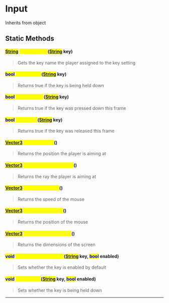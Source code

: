 # Input
Inherits from object
## Static Methods
#### <mark style="color:blue;">[String](../static/String.md)</mark> <mark style="color:yellow;">GetKeyName</mark>(<mark style="color:blue;">[String](../static/String.md)</mark> key)
> Gets the key name the player assigned to the key setting
#### <mark style="color:blue;">bool</mark> <mark style="color:yellow;">GetKeyHold</mark>(<mark style="color:blue;">[String](../static/String.md)</mark> key)
> Returns true if the key is being held down
#### <mark style="color:blue;">bool</mark> <mark style="color:yellow;">GetKeyDown</mark>(<mark style="color:blue;">[String](../static/String.md)</mark> key)
> Returns true if the key was pressed down this frame
#### <mark style="color:blue;">bool</mark> <mark style="color:yellow;">GetKeyUp</mark>(<mark style="color:blue;">[String](../static/String.md)</mark> key)
> Returns true if the key was released this frame
#### <mark style="color:blue;">[Vector3](../objects/Vector3.md)</mark> <mark style="color:yellow;">GetMouseAim</mark>()
> Returns the position the player is aiming at
#### <mark style="color:blue;">[Vector3](../objects/Vector3.md)</mark> <mark style="color:yellow;">GetCursorAimDirection</mark>()
> Returns the ray the player is aiming at
#### <mark style="color:blue;">[Vector3](../objects/Vector3.md)</mark> <mark style="color:yellow;">GetMouseSpeed</mark>()
> Returns the speed of the mouse
#### <mark style="color:blue;">[Vector3](../objects/Vector3.md)</mark> <mark style="color:yellow;">GetMousePosition</mark>()
> Returns the position of the mouse
#### <mark style="color:blue;">[Vector3](../objects/Vector3.md)</mark> <mark style="color:yellow;">GetScreenDimensions</mark>()
> Returns the dimensions of the screen
#### <mark style="color:blue;">void</mark> <mark style="color:yellow;">SetKeyDefaultEnabled</mark>(<mark style="color:blue;">[String](../static/String.md)</mark> key, <mark style="color:blue;">bool</mark> enabled)
> Sets whether the key is enabled by default
#### <mark style="color:blue;">void</mark> <mark style="color:yellow;">SetKeyHold</mark>(<mark style="color:blue;">[String](../static/String.md)</mark> key, <mark style="color:blue;">bool</mark> enabled)
> Sets whether the key is being held down

---

